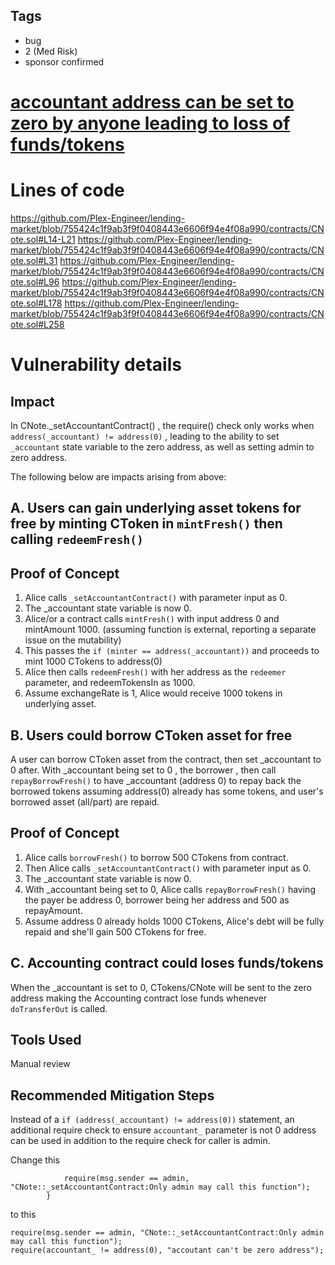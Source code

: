 ## Tags

- bug
- 2 (Med Risk)
- sponsor confirmed

# [accountant address can be set to zero by anyone leading to loss of funds/tokens](https://github.com/code-423n4/2022-06-canto-findings/issues/117) 

# Lines of code

https://github.com/Plex-Engineer/lending-market/blob/755424c1f9ab3f9f0408443e6606f94e4f08a990/contracts/CNote.sol#L14-L21
https://github.com/Plex-Engineer/lending-market/blob/755424c1f9ab3f9f0408443e6606f94e4f08a990/contracts/CNote.sol#L31
https://github.com/Plex-Engineer/lending-market/blob/755424c1f9ab3f9f0408443e6606f94e4f08a990/contracts/CNote.sol#L96
https://github.com/Plex-Engineer/lending-market/blob/755424c1f9ab3f9f0408443e6606f94e4f08a990/contracts/CNote.sol#L178
https://github.com/Plex-Engineer/lending-market/blob/755424c1f9ab3f9f0408443e6606f94e4f08a990/contracts/CNote.sol#L258


# Vulnerability details

## Impact
In CNote._setAccountantContract() , the require() check only works when `address(_accountant) != address(0)` , leading to the ability to set `_accountant` state variable to the zero address, as well as setting admin to zero address.

The following below are impacts arising from above:
## A. Users can gain underlying asset tokens for free by minting CToken in `mintFresh()` then calling `redeemFresh()`

## Proof of Concept
1. Alice calls `_setAccountantContract()` with parameter input as 0.
2. The _accountant state variable is now 0.
3. Alice/or a contract calls `mintFresh()` with input address 0 and mintAmount 1000. (assuming function is external, reporting a separate issue on the mutability)
4. This passes the `if (minter == address(_accountant))` and proceeds to mint 1000 CTokens to address(0)
5. Alice then calls `redeemFresh()` with her address as the `redeemer` parameter, and redeemTokensIn as 1000.
6. Assume exchangeRate is 1, Alice would receive 1000 tokens in underlying asset.



## B. Users could borrow CToken asset for free
A user can borrow CToken asset from the contract, then set _accountant to 0 after. With _accountant being set to 0 , the borrower , then call `repayBorrowFresh()` to have _accountant (address 0) to repay back the borrowed tokens assuming address(0) already has some tokens, and user's borrowed asset (all/part) are repaid.

## Proof of Concept
1. Alice calls `borrowFresh()` to borrow 500 CTokens from contract.
2. Then Alice calls `_setAccountantContract()` with parameter input as 0.
2. The _accountant state variable is now 0.
3. With _accountant being set to 0, Alice calls `repayBorrowFresh()` having the payer be address 0, borrower being her address and 500 as repayAmount.
4. Assume address 0 already holds 1000 CTokens, Alice's debt will be fully repaid and she'll gain 500 CTokens for free.


## C. Accounting contract could loses funds/tokens
When the _accountant is set to 0, CTokens/CNote will be sent to the zero address making the Accounting contract lose funds whenever  `doTransferOut` is called.



## Tools Used
Manual review

## Recommended Mitigation Steps
Instead of a `if (address(_accountant) != address(0))` statement, an additional require check to ensure `accountant_` parameter is not 0 address can be used in addition to the require check for caller is admin.

Change this 
```if (address(_accountant) != address(0)){
            require(msg.sender == admin, "CNote::_setAccountantContract:Only admin may call this function");
        }
```

to this
```
require(msg.sender == admin, "CNote::_setAccountantContract:Only admin may call this function");
require(accountant_ != address(0), "accoutant can't be zero address");
```

